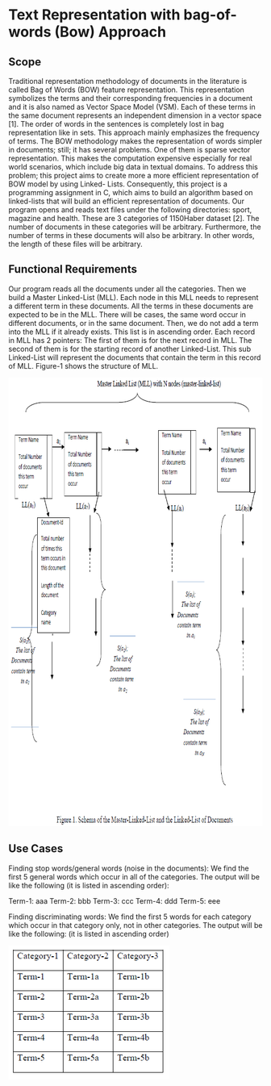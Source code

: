 # Text Representation with bag-of-words (Bow) Approach
## Scope
Traditional representation methodology of documents in the literature is called Bag of Words
(BOW) feature representation. This representation symbolizes the terms and their
corresponding frequencies in a document and it is also named as Vector Space Model (VSM).
Each of these terms in the same document represents an independent dimension in a vector
space [1]. The order of words in the sentences is completely lost in bag representation like in
sets. This approach mainly emphasizes the frequency of terms. The BOW methodology makes the representation of words simpler in documents; still; it has several problems. One of
them is sparse vector representation. This makes the computation expensive especially for real
world scenarios, which include big data in textual domains. To address this problem; this
project aims to create more a more efficient representation of BOW model by using Linked-
Lists. Consequently, this project is a programming assignment in C, which aims to build an
algorithm based on linked-lists that will build an efficient representation of documents.
Our program opens and reads text files under the following directories: sport, magazine and health. These are 3 categories of 1150Haber dataset [2]. The number of documents in these categories will be arbitrary. Furthermore, the number of terms in these documents will also be arbitrary. In other words, the length of these files will be arbitrary.
## Functional Requirements
Our program reads all the documents under all the categories. Then we build a Master Linked-List (MLL). Each node in this MLL needs to represent a different term in these documents. All the terms in these documents are expected to be in the MLL. There will be cases, the same word occur in different documents, or in the same document. Then, we do not add a term into the MLL if it already exists. This list is in ascending order. Each record in MLL has 2 pointers: The first of them is for the next record in MLL. The second of them is for the starting record of another Linked-List. This sub Linked-List will represent the documents that contain the term in this record of MLL. Figure-1 shows the structure of MLL.

<img src="images/mll1.png" width = "838" height = "890">

## Use Cases
Finding stop words/general words (noise in the documents): We find the first 5 general words which occur in all of the categories. The output will be like the following (it is listed in ascending order):

Term-1: aaa
Term-2: bbb
Term-3: ccc
Term-4: ddd
Term-5: eee

Finding discriminating words: We find the first 5 words for each category which occur in that category only, not in other categories. The output will be like the following: (it is listed in ascending order)

<img src="images/categories.png" width = "320" height = "266">
